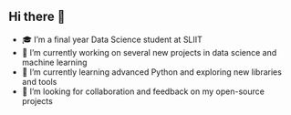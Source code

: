 ## Hi there 👋

- 🎓 I’m a final year Data Science student at SLIIT
- 🔭 I’m currently working on several new projects in data science and machine learning  
- 🌱 I’m currently learning advanced Python and exploring new libraries and tools  
- 🤔 I’m looking for collaboration and feedback on my open-source projects  
<!--
**Zahem-Saldin/Zahem-Saldin** is a ✨ _special_ ✨ repository because its `README.md` (this file) appears on your GitHub profile.

Here are some ideas to get you started:

- 🔭 I’m currently working on ...
- 🌱 I’m currently learning ...
- 👯 I’m looking to collaborate on ...
- 🤔 I’m looking for help with ...
- 💬 Ask me about ...
- 📫 How to reach me: ...
- 😄 Pronouns: ...
- ⚡ Fun fact: ...
-->
